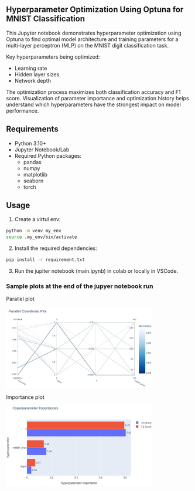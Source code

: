 ## Hyperparameter Optimization Using Optuna for MNIST Classification

This Jupyter notebook demonstrates hyperparameter optimization using Optuna to find optimal model architecture and training parameters for a multi-layer perceptron (MLP) on the MNIST digit classification task.

Key hyperparameters being optimized:
- Learning rate
- Hidden layer sizes 
- Network depth

The optimization process maximizes both classification accuracy and F1 score. Visualization of parameter importance and optimization history helps understand which hyperparameters have the strongest impact on model performance.


## Requirements
- Python 3.10+
- Jupyter Notebook/Lab
- Required Python packages:
  - pandas
  - numpy
  - matplotlib
  - seaborn
  - torch

## Usage
1. Create a virtul env:

```bash
python -m venv my_env
source .my_env/bin/activate
```

2. Install the required dependencies:

```bash
pip install -r requirement.txt
```

3. Run the jupiter notebook (main.ipynb) in colab or locally in VSCode. 


### Sample plots at the end of the jupyer notebook run

Parallel plot

<a name="top"></a>
<img src="./assets/parallel.jpg" alt="Agent Architecture Diagram" width="400" height="220">
<div align="left">


Importance plot

<a name="top"></a>
<img src="./assets/importance.jpg" alt="Agent Architecture Diagram" width="400" height="220">
<div align="left">